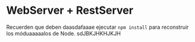 # WebServer + RestServer

Recuerden que deben daasdafaaae ejecutar ```npm install``` para reconstruir los móduaaaaalos de Node.
sdJBKJHKHJKJH